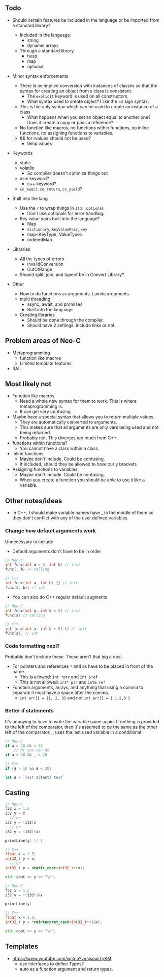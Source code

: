 ## Todo
- Should certain features be included in the language or be imported from a standard library?
	- Included in the language:
		- string
		- dynamic arrays
	- Through a standard library
		- heap
		- map
		- optional

- Minor syntax enforcements
	- There is no implied conversion with instances of classes so that the syntax for creating an object from a class is consistent.
		- The `explicit` keyword is used on all constructors.
		- What syntax used to create object? I like the =s sign syntax.
	- This is the only syntax which can be used to create an instance of a class
		- What happens when you set an object equal to another one? Does it create a copy or pass a reference?
	- No function like macros, no functions within functions, no inline functions, no assigning functions to variables.
	- && for rvalues should not be used?
		- temp values

- Keywords
	- static
	- volatile
		- So compiler doesn't optimize things out
	- asm keyword?
		- c++ keyword?
	- `co_await`, `co_return`, `co_yield`?

- Built into the lang
	- Use the `?` to wrap things in `std::optional`
		- Don't use optionals for error handling.
	- Key value pairs built into the language?
		- Map
		- `dictionary`, `keyValuePair`, `key`
		- map<KeyType, ValueType>
		- orderedMap

- Libraries
	- All the types of errors
		- InvalidConversion
		- OutOfRange
	- Should split, join, and typeof be in Convert Library?

- Other
	- How to do functions as arguments. Lamda arguments.
	- multi threading
		- async, await, and promises
		- Built into the language
	- Creating libraries
		- Should be done through the compiler.
		- Should have 2 settings. Include links or not.

## Problem areas of Neo-C
- Metaprogramming
	- function like macros
	- Limited template features
- RAII

## Most likely not
- Function like macros
	- Need a whole new syntax for them to work. This is where metaprogramming is.
	- It can get very confusing.
- Maybe have a special syntax that allows you to return multiple values.
	- They are automatically converted to arguments.
	- This makes sure that all arguments are only vars being used and not being returned.
	- Probably not. This diverges too much from C++.
- functions within functions?
	- You cannot have a class within a class.
- Inline functions
	- Maybe don't include. Could be confusing.
	- if included, should they be allowed to have curly brackets
- Assigning functions to variables
	- Maybe don't include. Could be confusing.
	- When you create a function you should be able to use it like a variable.

## Other notes/ideas
- In C++, I should make variable names have _ in the middle of them so they don't conflict with any of the user defined variables.

### Change how default arguments work
Unnecessary to include
- Default arguments don't have to be in order

```C++
// Neo-C
int func(int a = 0, int b) // init
func(, b) // calling

// C++
int func(int a, int b) {} // init
func(0, b); // int
```

- You can also do C++ regular default augments

```C++
// Neo-C
int func(int a, int b = 0) // init
func(a) // calling

// C++
int func(int a, int b = 0) {} // init
func(a); // int
```

### Code formatting nazi?
Probably don't include these. These aren't that big a deal.
- For pointers and references `*` and `&`s have to be placed in front of the name.
	- This is allowed:     `int *ptr` and `int &ref`
	- This is not allowed: `int* ptr` and `int& ref`
- Function arguments, arrays, and anything that using a comma to separate it must have a space after the comma.
	- `int arr[] = {1, 2, 3}` and not `int arr[] = { 1,2,3 }`

### Better if statements
It's annoying to have to write the variable name again. If nothing is provided to the left of the comparator, then it's assumed to be the same as the other left of the comparator.
`_` uses the last used variable in a conditional

```C++
// Neo-C
if a > 10 && < 20
	// Or you can do
if a > 10 && _ < 20

// C++
if (a > 10 && a < 20)
```

```javascript
let a = `Test ${Test} test`
```

## Casting

```C++
// Neo-C
f32 x = 1.5
i32 y = x
  // or
i32 y = (i32)x
  // or
i32 y = (i32)(x)

printLine(y) // 1

// C++
float x = 1.5;
int32_t y = x;
  // or
int32_t y = static_cast<int32_t>(x);

std::cout << y << "\n";
```

```C++
// Neo-C
f32 x = 1.5
i32 y = *(i32*)&x

printLine(y)

// C++
float x = 1.5;
int32_t y = *reinterpret_cast<int32_t*>(&x);

std::cout << y << "\n";
```

## Templates
- https://www.youtube.com/watch?v=sjsnuirLyKM
	- use interfaces to define Types?
	- auto as a function argument and return types.
